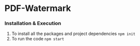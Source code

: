 # PDF-Watermark
### Installation & Execution

1. To install all the packages and project dependencies `npm init`
2. To run the code `npm start`
